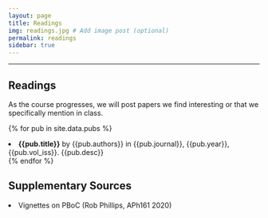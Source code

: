 ```yaml
---
layout: page
title: Readings
img: readings.jpg # Add image post (optional)
permalink: readings 
sidebar: true
---
```


---

## Readings

As the course progresses, we will post papers we find interesting or that we
specifically mention in class. 

{% for pub in site.data.pubs %}
<li> <a style="text-decoration: none;" href="http://rpdata.caltech.edu/courses/aph161/protected/{{site.year}}/papers/{{pub.fname}}"> <b>{{pub.title}}</b> by {{pub.authors}} in {{pub.journal}}, {{pub.year}}, {{pub.vol_iss}}.</a> {{pub.desc}}</li>
{% endfor %}

## Supplementary Sources

<li> <a style="text-decoration: none;" href="https://www.youtube.com/channel/UCnYEe45w6F4G3AEYCyNHMWg/videos">Vignettes on PBoC (Rob Phillips, APh161 2020)</a></li>

